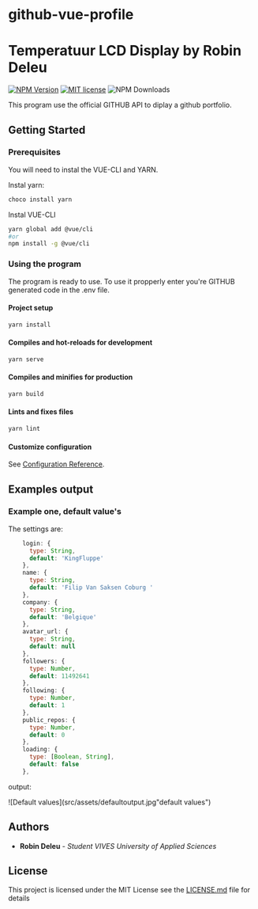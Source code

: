 # github-vue-profile

# Temperatuur LCD Display by Robin Deleu

[![NPM Version](https://img.shields.io/npm/v/lcd-temperature-robind.svg)](https://www.npmjs.com/package/lcd-temperature-robind)
[![MIT license](https://img.shields.io/badge/License-MIT-blue.svg)](https://lbesson.mit-license.org/)
![NPM Downloads](https://img.shields.io/npm/dw/lcd-temperature-robind)

This program use the official GITHUB API to diplay a github portfolio.

## Getting Started

### Prerequisites

You will need to instal the VUE-CLI and YARN.

Instal yarn:

```bash
choco install yarn
```

Instal VUE-CLI

```bash
yarn global add @vue/cli
#or
npm install -g @vue/cli
```

### Using the program

The program is ready to use. To use it propperly enter you're GITHUB generated code in the .env file.

#### Project setup

```bash
yarn install
```

#### Compiles and hot-reloads for development

```bash
yarn serve
```

#### Compiles and minifies for production

```bash
yarn build
```

#### Lints and fixes files

```bash
yarn lint
```

#### Customize configuration
See [Configuration Reference](https://cli.vuejs.org/config/).


## Examples output

### Example one, default value's

The settings are:

```js
    login: {
      type: String,
      default: 'KingFluppe'
    },
    name: {
      type: String,
      default: 'Filip Van Saksen Coburg '
    },
    company: {
      type: String,
      default: 'Belgique'
    },
    avatar_url: {
      type: String,
      default: null
    },
    followers: {
      type: Number,
      default: 11492641
    },
    following: {
      type: Number,
      default: 1
    },
    public_repos: {
      type: Number,
      default: 0
    },
    loading: {
      type: [Boolean, String],
      default: false
    },
```

output:

![Default values](src/assets/defaultoutput.jpg"default values")

## Authors

* **Robin Deleu** - *Student VIVES University of Applied Sciences*

## License

This project is licensed under the MIT License see the [LICENSE.md](LICENSE.md) file for details
